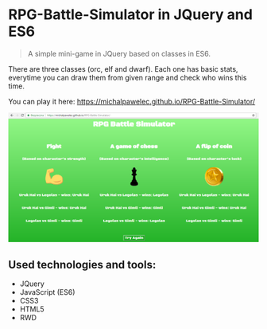 # RPG-Battle-Simulator in JQuery and ES6

> A simple mini-game in JQuery based on classes in ES6.

There are three classes (orc, elf and dwarf). Each one has basic stats, everytime you can draw them from given range and check who wins this time.

You can play it here: https://michalpawelec.github.io/RPG-Battle-Simulator/

![How it looks](./images/screen.png)

## Used technologies and tools:
* JQuery
* JavaScript (ES6)
* CSS3
* HTML5
* RWD
